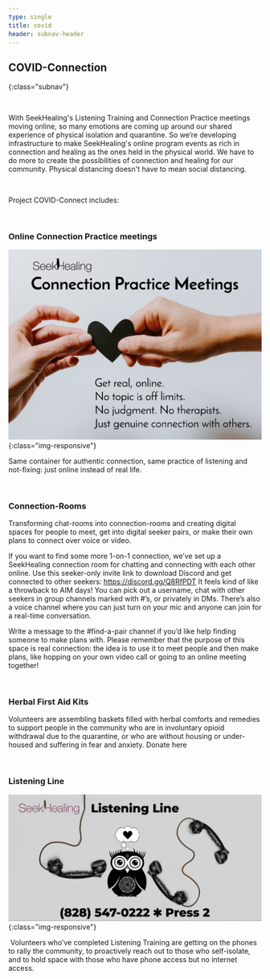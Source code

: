 ```yaml
---
type: single
title: covid
header: subnav-header
---
```


## **COVID-Connection**
{:class="subnav"}

<br>

With SeekHealing's Listening Training and Connection Practice meetings moving online, so many emotions are coming up around our shared experience of physical isolation and quarantine. So we’re developing infrastructure to make SeekHealing's online program events as rich in connection and healing as the ones held in the physical world. We have to do more to create the possibilities of connection and healing for our community. Physical distancing doesn't have to mean social distancing.

<br>

Project COVID-Connect includes:

<br>

### **Online Connection Practice meetings**

![Connection Practice Meetings](/assets/images/covid-connection-practice-meetings.png){:class="img-responsive"}

Same container for authentic connection, same practice of listening and not-fixing: just online instead of real life.

<br>

### **Connection-Rooms**

Transforming chat-rooms into connection-rooms and creating digital spaces for people to meet, get into digital seeker pairs, or make their own plans to connect over voice or video.

If you want to find some more 1-on-1 connection, we’ve set up a SeekHealing connection room for chatting and connecting with each other online. Use this seeker-only invite link to download Discord and get connected to other seekers: https://discord.gg/Q8RfPDT It feels kind of like a throwback to AIM days! You can pick out a username, chat with other seekers in group channels marked with #’s, or privately in DMs. There’s also a voice channel where you can just turn on your mic and anyone can join for a real-time conversation.

Write a message to the #find-a-pair channel if you’d like help finding someone to make plans with. Please remember that the purpose of this space is real connection: the idea is to use it to meet people and then make plans, like hopping on your own video call or going to an online meeting together!

<br>

### **Herbal First Aid Kits**

Volunteers are assembling baskets filled with herbal comforts and remedies to support people in the community who are in involuntary opioid withdrawal due to the quarantine, or who are without housing or under-housed and suffering in fear and anxiety.
Donate here

<br>

### **Listening Line**

![Listening Line](/assets/images/covid-connect-listening-line.jpg){:class="img-responsive"}

 Volunteers who’ve completed Listening Training are getting on the phones to rally the community, to proactively reach out to those who self-isolate, and to hold space with those who have phone access but no internet access.
